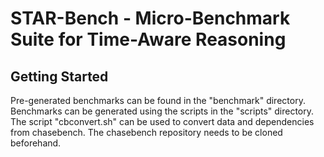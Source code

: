 #  STAR-Bench - Micro-Benchmark Suite for Time-Aware Reasoning 

## Getting Started
Pre-generated benchmarks can be found in the "benchmark" directory.
Benchmarks can be generated using the scripts in the "scripts" directory.
The script "cbconvert.sh" can be used to convert data and dependencies from
chasebench. The chasebench repository needs to be cloned beforehand. 




